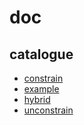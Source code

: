 # doc

## catalogue

- [constrain](./constrain)
- [example](./example)
- [hybrid](./hybrid)
- [unconstrain](./unconstrain)